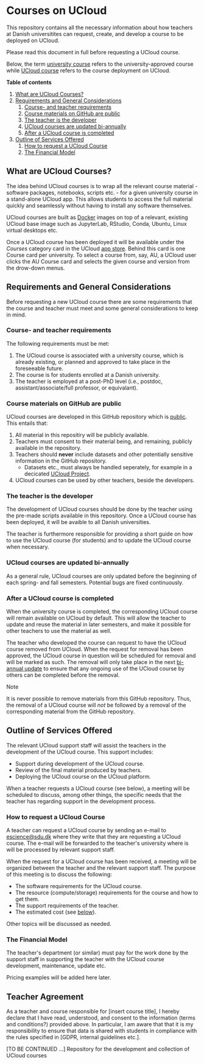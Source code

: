# Courses on UCloud 

This repository contains all the necessary information about how teachers at Danish universitites can request, create, and develop a course to be deployed on UCloud. 

Please read this document in full before requesting a UCloud course.

Below, the term <ins>university course</ins> refers to the university-approved course while <ins>UCloud course</ins> refers to the course deployment on UCloud.

**Table of contents**

1. [What are UCloud Courses?](./README.md#what-are-ucloud-courses)
2. [Requirements and General Considerations](./README.md#requirements-and-general-considerations)
    1. [Course- and teacher requirements](./README.md#course--and-teacher-requirements)
    2. [Course materials on GitHub are public](./README.md#course-materials-on-github-are-public)
    3. [The teacher is the developer](./README.md#the-teacher-is-the-developer)
    4. [UCloud courses are updated bi-annually](./README.md#ucloud-courses-are-updated-bi-annually)
    5. [After a UCloud course is completed](./README.md#after-a-ucloud-course-is-completed) 
3. [Outline of Services Offered](./README.md#outline-of-services-offered)
    1. [How to request a UCloud Course](./README.md#how-to-request-a-ucloud-course)
    2. [The Financial Model](./README.md#the-financial-model)


## What are UCloud Courses?

The idea behind UCloud courses is to wrap all the relevant course material - software packages, notebooks, scripts etc. - for a given university course in a stand-alone UCloud app. This allows students to access the full material quickly and seamlessly without having to install any software themselves.

UCloud courses are built as [Docker](https://www.docker.com/) images on top of a relevant, existing UCloud base image such as JupyterLab, RStudio, Conda, Ubuntu, Linux virtual desktops etc. 

Once a UCloud course has been deployed it will be available under the *Courses* category card in the UCloud [app store](https://docs.cloud.sdu.dk/guide/browsing.html). Behind this card is one Course card per university. To select a course from, say, AU, a UCloud user clicks the AU Course card and selects the given course and version from the drow-down menus. 

## Requirements and General Considerations

Before requesting  a new UCloud course there are some requirements that the course and teacher must meet and some general considerations to keep in mind.

### Course- and teacher requirements  

The following requirements must be met: 

1. The UCloud course is associated with a university course, which is already existing, or planned and approved to take place in the foreseeable future.  
2. The course is for students enrolled at a Danish university.
3. The teacher is employed at a post-PhD level (i.e., postdoc, assistant/associate/full professor, or equivalant).

### Course materials on GitHub are public

UCloud courses are developed in this GitHub repository which is [public](https://docs.github.com/en/repositories/creating-and-managing-repositories/about-repositories#about-repository-visibility). This entails that:

1. All material in this repositiry will be publicly available.
2. Teachers must consent to their material being, and remaining, publicly available in the repository.  
3. Teachers should **never** include datasets and other potentially sensitive information in the GitHub repository. 
    - Datasets etc., must always be handled seperately, for example in a decicated [UCloud Project](https://docs.cloud.sdu.dk/guide/project-intro.html).
4. UCloud courses can be used by other teachers, beside the developers.

### The teacher is the developer 

The development of UCloud courses should be done by the teacher using the pre-made scripts available in this repository. Once a UCloud course has been deployed, it will be avaible to all Danish universities. 

The teacher is furthermore responsible for providing a short guide on how to use the UCloud course (for students) and to update the UCloud course when necessary. 

### UCloud courses are updated bi-annually 

As a general rule, UCloud courses are only updated before the beginning of each spring- and fall semesters. Potential bugs are fixed continuously. 

### After a UCloud course is completed 

When the university course is completed, the corresponding UCloud course will remain available on UCloud by default. This will allow the teacher to update and reuse the material in later semesters, and make it possible for other teachers to use the material as well. 

The teacher who developed the course can request to have the UCloud course removed from UCloud. When the request for removal has been approved, the UCloud course in question will be scheduled for removal and will be marked as such. The removal will only take place in the next [bi-annual update](./README.md#ucloud-courses-are-updated-bi-annually) to ensure that any ongoing use of the UCloud course by others can be completed before the removal.

>[!NOTE] 
> It is never possible to remove materials from this GitHub repository. Thus, the removal of a UCloud course will *not* be followed by a removal of the corresponding material from the GitHub repository. 

## Outline of Services Offered 

The relevant UCloud support staff will assist the teachers in the development of the UCloud course. This support includes:

- Support during development of the UCloud course.
- Review of the final material produced by teachers.
- Deploying the UCloud course on the UCloud platform.

When a teacher requests a UCloud course (see below), a meeting will be scheduled to discuss, among other things, the specific needs that the teacher has regarding support in the development process.  

### How to request a UCloud Course

A teacher can request a UCloud course by sending an e-mail to [escience@sdu.dk](mailto:escience@sdu.dk) where they write that they are requesting a UCloud course. The e-mail will be forwarded to the teacher's university where is will be processed by relevant support staff. 

When the request for a UCloud course has been received, a meeting will be organized between the teacher and the relevant support staff. The purpose of this meeting is to discuss the following:

- The software requirements for the UCloud course.
- The resource (compute/storage) requirements for the course and how to get them. 
- The support requirements of the teacher.
- The estimated cost (see [below](./README.md#the-financial-model)).

Other topics will be discussed as needed. 

### The Financial Model

The teacher's department (or similar) must pay for the work done by the support staff in supporting the teacher with the UCloud course development, maintenance, update etc. 

Pricing examples will be added here later. 





## Teacher Agreement 

As a teacher and course responsible for [insert course title], I hereby declare that I have read, understood, and consent to the information (terms and conditions?) provided above. In particular, I am aware that that it is my responsibility to ensure that data is shared with students in compliance with the rules specified in [GDPR, internal guidelines etc.]. 

[TO BE CONTINUED ...]
Repository for the development and collection of UCloud courses


